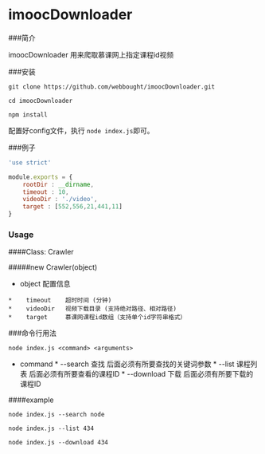 # imoocDownloader

###简介

imoocDownloader 用来爬取慕课网上指定课程id视频


###安装

```shell
git clone https://github.com/webbought/imoocDownloader.git

cd imoocDownloader 

npm install
```

配置好config文件，执行 `node index.js`即可。 


###例子
```javascript
'use strict'

module.exports = {
    rootDir : __dirname,
    timeout : 10,
    videoDir : './video',
    target : [552,556,21,441,11]
}
```

### Usage
####Class: Crawler

#####new Crawler(object)

*    object 配置信息

    *    timeout    超时时间 (分钟)
    *    videoDir   视频下载目录 (支持绝对路径、相对路径)
    *    target     慕课网课程id数组（支持单个id字符串格式）
    
 
 
 
 
 
###命令行用法
```shell
node index.js <command> <arguments>
```

*    command
    *    --search 查找 后面必须有所要查找的关键词参数
    *    --list 课程列表  后面必须有所要查看的课程ID
    *    --download 下载  后面必须有所要下载的课程ID
    
####example
```shell
node index.js --search node
```

```shell
node index.js --list 434
```

```shell
node index.js --download 434
```